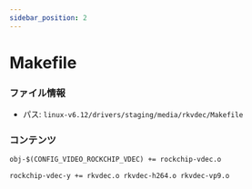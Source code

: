 ```yaml
---
sidebar_position: 2
---
```

# Makefile

### ファイル情報

- パス: `linux-v6.12/drivers/staging/media/rkvdec/Makefile`

### コンテンツ

```txt
obj-$(CONFIG_VIDEO_ROCKCHIP_VDEC) += rockchip-vdec.o

rockchip-vdec-y += rkvdec.o rkvdec-h264.o rkvdec-vp9.o

```
